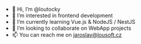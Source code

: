 - 👋 Hi, I’m @loutocky
- 👀 I’m interested in frontend development
- 🌱 I’m currently learning Vue.js & NodeJS / NestJS
- 💞️ I’m looking to collaborate on WebApp projects
- 📫 You can reach me on jaroslav@lousoft.cz

<!---
loutocky/loutocky is a ✨ special ✨ repository because its `README.md` (this file) appears on your GitHub profile.
You can click the Preview link to take a look at your changes.
--->
